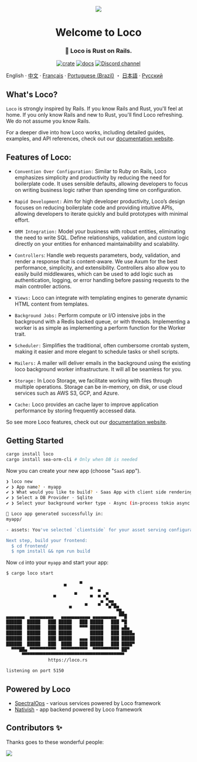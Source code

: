  <div align="center">

   <img src="https://github.com/loco-rs/loco/assets/83390/992d215a-3cd3-42ee-a1c7-de9fd25a5bac"/>

   <h1>Welcome to Loco</h1>

   <h3>
   <!-- <snip id="description" inject_from="yaml"> -->
🚂 Loco is Rust on Rails.
<!--</snip> -->
   </h3>

   [![crate](https://img.shields.io/crates/v/loco-rs.svg)](https://crates.io/crates/loco-rs)
   [![docs](https://docs.rs/loco-rs/badge.svg)](https://docs.rs/loco-rs)
   [![Discord channel](https://img.shields.io/badge/discord-Join-us)](https://discord.gg/fTvyBzwKS8)

 </div>

English · [中文](./README-zh_CN.md) · [Français](./README.fr.md) · [Portuguese (Brazil)](./README-pt_BR.md) ・ [日本語](./README.ja.md) · [Русский](./README.ru.md)


## What's Loco?
`Loco` is strongly inspired by Rails. If you know Rails and Rust, you'll feel at home. If you only know Rails and new to Rust, you'll find Loco refreshing. We do not assume you know Rails.

For a deeper dive into how Loco works, including detailed guides, examples, and API references, check out our [documentation website](https://loco.rs).


## Features of Loco:

* `Convention Over Configuration:` Similar to Ruby on Rails, Loco emphasizes simplicity and productivity by reducing the need for boilerplate code. It uses sensible defaults, allowing developers to focus on writing business logic rather than spending time on configuration.

* `Rapid Development:` Aim for high developer productivity, Loco’s design focuses on reducing boilerplate code and providing intuitive APIs, allowing developers to iterate quickly and build prototypes with minimal effort.

* `ORM Integration:` Model your business with robust entities, eliminating the need to write SQL. Define relationships, validation, and custom logic directly on your entities for enhanced maintainability and scalability.

* `Controllers`: Handle web requests parameters, body, validation, and render a response that is content-aware. We use Axum for the best performance, simplicity, and extensibility. Controllers also allow you to easily build middlewares, which can be used to add logic such as authentication, logging, or error handling before passing requests to the main controller actions.

* `Views:` Loco can integrate with templating engines to generate dynamic HTML content from templates.

* `Background Jobs:` Perform compute or I/O intensive jobs in the background with a Redis backed queue, or with threads. Implementing a worker is as simple as implementing a perform function for the Worker trait.

* `Scheduler:` Simplifies the traditional, often cumbersome crontab system, making it easier and more elegant to schedule tasks or shell scripts.

* `Mailers:` A mailer will deliver emails in the background using the existing loco background worker infrastructure. It will all be seamless for you.

* `Storage:` In Loco Storage, we facilitate working with files through multiple operations. Storage can be in-memory, on disk, or use cloud services such as AWS S3, GCP, and Azure.

* `Cache:` Loco provides an cache layer to improve application performance by storing frequently accessed data.

So see more Loco features, check out our [documentation website](https://loco.rs/docs/getting-started/tour/).



## Getting Started
<!-- <snip id="quick-installation-command" inject_from="yaml" template="sh"> -->
```sh
cargo install loco
cargo install sea-orm-cli # Only when DB is needed
```
<!-- </snip> -->

Now you can create your new app (choose "`SaaS` app").


<!-- <snip id="loco-cli-new-from-template" inject_from="yaml" template="sh"> -->
```sh
❯ loco new
✔ ❯ App name? · myapp
✔ ❯ What would you like to build? · Saas App with client side rendering
✔ ❯ Select a DB Provider · Sqlite
✔ ❯ Select your background worker type · Async (in-process tokio async tasks)

🚂 Loco app generated successfully in:
myapp/

- assets: You've selected `clientside` for your asset serving configuration.

Next step, build your frontend:
  $ cd frontend/
  $ npm install && npm run build
```
<!-- </snip> -->

 Now `cd` into your `myapp` and start your app:
<!-- <snip id="starting-the-server-command-with-output" inject_from="yaml" template="sh"> -->
```sh
$ cargo loco start

                      ▄     ▀
                                ▀  ▄
                  ▄       ▀     ▄  ▄ ▄▀
                                    ▄ ▀▄▄
                        ▄     ▀    ▀  ▀▄▀█▄
                                          ▀█▄
▄▄▄▄▄▄▄  ▄▄▄▄▄▄▄▄▄   ▄▄▄▄▄▄▄▄▄▄▄ ▄▄▄▄▄▄▄▄▄ ▀▀█
██████  █████   ███ █████   ███ █████   ███ ▀█
██████  █████   ███ █████   ▀▀▀ █████   ███ ▄█▄
██████  █████   ███ █████       █████   ███ ████▄
██████  █████   ███ █████   ▄▄▄ █████   ███ █████
██████  █████   ███  ████   ███ █████   ███ ████▀
  ▀▀▀██▄ ▀▀▀▀▀▀▀▀▀▀  ▀▀▀▀▀▀▀▀▀▀  ▀▀▀▀▀▀▀▀▀▀ ██▀
      ▀▀▀▀▀▀▀▀▀▀▀▀▀▀▀▀▀▀▀▀▀▀▀▀▀▀▀▀▀▀▀▀▀▀▀▀▀▀▀
                https://loco.rs

listening on port 5150
```
<!-- </snip> -->

## Powered by Loco
+ [SpectralOps](https://spectralops.io) - various services powered by Loco
  framework
+ [Nativish](https://nativi.sh) - app backend powered by Loco framework

## Contributors ✨
Thanks goes to these wonderful people:

<a href="https://github.com/loco-rs/loco/graphs/contributors">
  <img src="https://contrib.rocks/image?repo=loco-rs/loco" />
</a>
